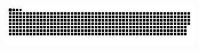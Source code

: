 ![Snake animation](https://github.com/luizinbrzado/luizinbrzado/blob/output/github-contribution-grid-snake.svg)
